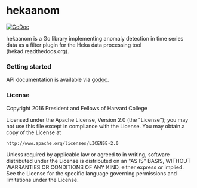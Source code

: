 hekaanom
========

[![GoDoc](https://godoc.org/github.com/berkmancenter/hekaanom?status.png)](https://godoc.org/github.com/berkmancenter/hekaanom)

hekaanom is a Go library implementing anomaly detection in time series data as a filter plugin for the Heka data processing tool (hekad.readthedocs.org).

### Getting started

API documentation is available via [godoc](https://godoc.org/github.com/berkmancenter/hekaanom).

### License

Copyright 2016 President and Fellows of Harvard College

Licensed under the Apache License, Version 2.0 (the "License");
you may not use this file except in compliance with the License.
You may obtain a copy of the License at

    http://www.apache.org/licenses/LICENSE-2.0

Unless required by applicable law or agreed to in writing, software
distributed under the License is distributed on an "AS IS" BASIS,
WITHOUT WARRANTIES OR CONDITIONS OF ANY KIND, either express or implied.
See the License for the specific language governing permissions and
limitations under the License.
